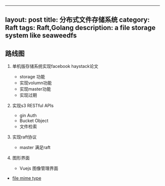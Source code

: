 

---
layout: post
title: 分布式文件存储系统
category: Raft
tags: Raft,Golang
description: a file storage system like seaweedfs
---


## 路线图

1. 单机版存储系统实现facebook haystack论文
    - storage 功能
    - 实现volumn功能
    - 实现master功能
    - 实现过期
    
2. 实现s3 RESTful APIs
    - gin Auth
    - Bucket Object
    - 文件检索
    
3. 实现raft协议
    - master 满足raft
    
4. 图形界面
    - Vuejs 图像管理界面
    

- [file mime type](https://github.com/h2non/filetype#supported-types)
